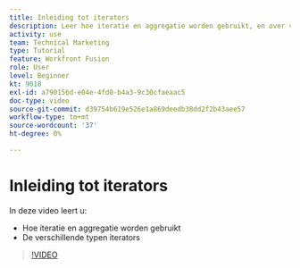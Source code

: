 ```yaml
---
title: Inleiding tot iterators
description: Leer hoe iteratie en aggregatie worden gebruikt, en over verschillende soorten iterators in [!DNL Adobe Workfront Fusion].
activity: use
team: Technical Marketing
type: Tutorial
feature: Workfront Fusion
role: User
level: Beginner
kt: 9018
exl-id: a790156d-e04e-4fd0-b4a3-9c30cfaeaac5
doc-type: video
source-git-commit: d39754b619e526e1a869deedb38dd2f2b43aee57
workflow-type: tm+mt
source-wordcount: '37'
ht-degree: 0%

---
```


# Inleiding tot iterators

In deze video leert u:

* Hoe iteratie en aggregatie worden gebruikt
* De verschillende typen iterators

>[!VIDEO](https://video.tv.adobe.com/v/335277/?quality=12)
